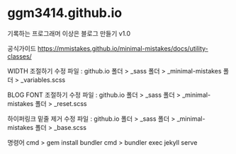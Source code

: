 # ggm3414.github.io

기록하는 프로그래머 이상은 블로그 만들기 v1.0

공식가이드
https://mmistakes.github.io/minimal-mistakes/docs/utility-classes/

WIDTH 조절하기
수정 파일 : github.io 폴더 > _sass 폴더 > _minimal-mistakes 폴더 > _variables.scss

BLOG FONT 조절하기
수정 파일 : github.io 폴더 > _sass 폴더 > _minimal-mistakes 폴더 > _reset.scss

하이퍼링크 밑줄 제거
수정 파일 : github.io 폴더 > _sass 폴더 > _minimal-mistakes 폴더 > _base.scss


명령어
cmd > gem install bundler
cmd > bundler exec jekyll serve